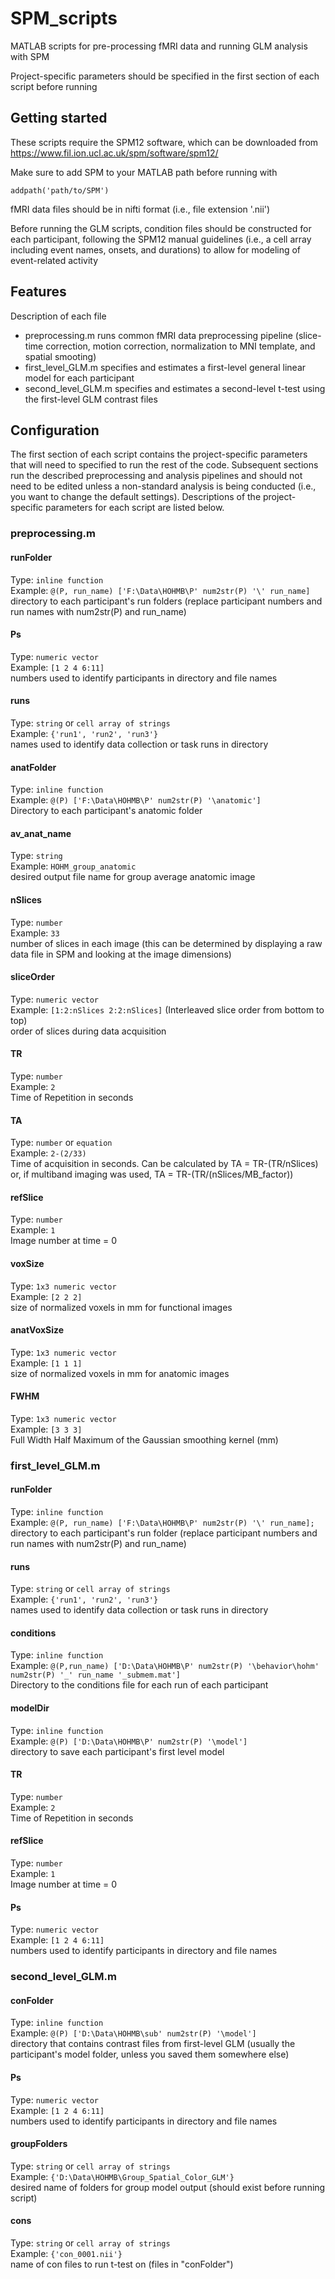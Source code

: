 # SPM_scripts
MATLAB scripts for pre-processing fMRI data and running GLM analysis with SPM

Project-specific parameters should be specified in the first section of each script before running

## Getting started
These scripts require the SPM12 software, which can be downloaded from https://www.fil.ion.ucl.ac.uk/spm/software/spm12/

Make sure to add SPM to your MATLAB path before running with 
```shell
addpath('path/to/SPM') 
```

fMRI data files should be in nifti format (i.e., file extension '.nii')

Before running the GLM scripts, condition files should be constructed for each participant, following the SPM12 manual guidelines (i.e., a cell array including event names, onsets, and durations) to allow for modeling of event-related activity

## Features

Description of each file
* preprocessing.m runs common fMRI data preprocessing pipeline (slice-time correction, motion correction, normalization to MNI template, and spatial smooting)
* first_level_GLM.m specifies and estimates a first-level general linear model for each participant
* second_level_GLM.m specifies and estimates a second-level t-test using the first-level GLM contrast files

## Configuration

The first section of each script contains the project-specific parameters that will need to specified to run the rest of the code. Subsequent sections run the described preprocessing and analysis pipelines and should not need to be edited unless a non-standard analysis is being conducted (i.e., you want to change the default settings). Descriptions of the project-specific parameters for each script are listed below.

### preprocessing.m
#### runFolder
Type: `inline function`     
Example: `@(P, run_name) ['F:\Data\HOHMB\P' num2str(P) '\' run_name]`       
directory to each participant's run folders (replace participant numbers and run names with num2str(P) and run_name)
#### Ps
Type: `numeric vector`  
Example: `[1 2 4 6:11]`     
numbers used to identify participants in directory and file names
#### runs
Type: `string` or `cell array of strings`   
Example: `{'run1', 'run2', 'run3'}`     
names used to identify data collection or task runs in directory
#### anatFolder
Type: `inline function`     
Example: `@(P) ['F:\Data\HOHMB\P' num2str(P) '\anatomic']`      
Directory to each participant's anatomic folder
#### av_anat_name 
Type: `string`  
Example: `HOHM_group_anatomic`      
desired output file name for group average anatomic image
#### nSlices
Type: `number`      
Example: `33`       
number of slices in each image (this can be determined by displaying a raw data file in SPM and looking at the image dimensions)
#### sliceOrder 
Type: `numeric vector`  
Example: `[1:2:nSlices 2:2:nSlices]` (Interleaved slice order from bottom to top)       
order of slices during data acquisition
#### TR
Type: `number`      
Example: `2`    
Time of Repetition in seconds 
#### TA
Type: `number` or `equation`    
Example: `2-(2/33)`     
Time of acquisition in seconds. Can be calculated by TA = TR-(TR/nSlices) or, if multiband imaging was used, TA = TR-(TR/(nSlices/MB_factor))
#### refSlice
Type: `number`      
Example: `1`        
Image number at time = 0
#### voxSize
Type: `1x3 numeric vector`      
Example: `[2 2 2]`      
size of normalized voxels in mm for functional images
#### anatVoxSize
Type: `1x3 numeric vector`      
Example: `[1 1 1]`      
size of normalized voxels in mm for anatomic images
#### FWHM
Type: `1x3 numeric vector`      
Example: `[3 3 3]`      
Full Width Half Maximum of the Gaussian smoothing kernel (mm)

### first_level_GLM.m
#### runFolder
Type: `inline function`     
Example: `@(P, run_name) ['F:\Data\HOHMB\P' num2str(P) '\' run_name];`      
directory to each participant's run folder (replace participant numbers and run names with num2str(P) and run_name)
#### runs
Type: `string` or `cell array of strings`       
Example: `{'run1', 'run2', 'run3'}`        
names used to identify data collection or task runs in directory
#### conditions
Type: `inline function`     
Example: `@(P,run_name) ['D:\Data\HOHMB\P' num2str(P) '\behavior\hohm' num2str(P) '_' run_name '_submem.mat']`     
Directory to the conditions file for each run of each participant
#### modelDir
Type: `inline function`     
Example: `@(P) ['D:\Data\HOHMB\P' num2str(P) '\model']`     
directory to save each participant's first level model
#### TR
Type: `number`      
Example: `2`    
Time of Repetition in seconds 
#### refSlice
Type: `number`      
Example: `1`        
Image number at time = 0
#### Ps
Type: `numeric vector`  
Example: `[1 2 4 6:11]`     
numbers used to identify participants in directory and file names

### second_level_GLM.m
#### conFolder
Type: `inline function`     
Example: `@(P) ['D:\Data\HOHMB\sub' num2str(P) '\model']`         
directory that contains contrast files from first-level GLM (usually the participant's model folder, unless you saved them somewhere else)
#### Ps
Type: `numeric vector`   
Example: `[1 2 4 6:11]`         
numbers used to identify participants in directory and file names
#### groupFolders
Type: `string` or `cell array of strings`   
Example: `{'D:\Data\HOHMB\Group_Spatial_Color_GLM'}`      
desired name of folders for group model output (should exist before running script)
#### cons
Type: `string` or `cell array of strings`   
Example: `{'con_0001.nii'}`     
name of con files to run t-test on (files in "conFolder")

